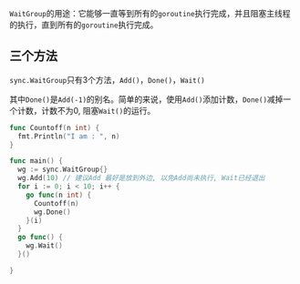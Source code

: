 `WaitGroup`的用途：它能够一直等到所有的`goroutine`执行完成，并且阻塞主线程的执行，直到所有的`goroutine`执行完成。

## 三个方法

`sync.WaitGroup`只有3个方法，`Add()`，`Done()`，`Wait()`

其中`Done()`是`Add(-1)`的别名。简单的来说，使用`Add()`添加计数，`Done()`减掉一个计数，计数不为0, 阻塞`Wait()`的运行。

```go
func Countoff(n int) {
  fmt.Println("I am : ", n)
}

func main() {
  wg := sync.WaitGroup{}
  wg.Add(10) // 建议Add 最好是放到外边, 以免Add尚未执行, Wait已经退出
  for i := 0; i < 10; i++ {
    go func(n int) {
      Countoff(n)
      wg.Done()
    }(i)
  }
  go func() {
    wg.Wait()
  }()

}
```

